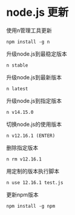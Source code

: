 # node.js 更新

使用n管理工具更新

```text
npm install -g n
```

升级node.js到最稳定版本

```text
n stable
```

升级node.js到最新版本

```text
n latest
```

升级node.js到指定版本

```text
n v14.15.0
```

切换node.js的使用版本

```text
n v12.16.1 (ENTER)
```

删除指定版本

```text
n rm v12.16.1
```

用定制的版本执行脚本

```text
n use 12.16.1 test.js
```

更新npm版本

```text
npm install -g npm
```